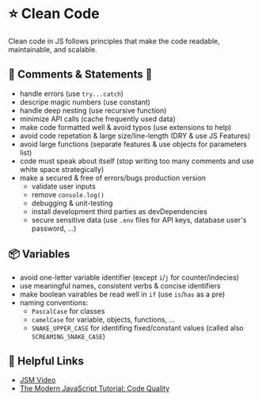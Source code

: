 # :star: Clean Code
Clean code in JS follows principles that make the code readable, maintainable, and scalable.


## :speech_balloon: Comments & Statements :page_with_curl:
- handle errors (use `try...catch`)
- descripe magic numbers (use constant)
- handle deep nesting (use recursive function)
- minimize API calls (cache frequently used data)
- make code formatted well & avoid typos (use extensions to help)
- avoid code repetation & large size/line-length (DRY & use JS Features)
- avoid large functions (separate features & use objects for parameters list)
- code must speak about itself (stop writing too many comments and use white space strategically)
- make a secured & free of errors/bugs production version
  - validate user inputs
  - remove `console.log()`
  - debugging & unit-testing
  - install development third parties as devDependencies
  - secure sensitive data (use `.env` files for API keys, database user's password, ...)


## :package: Variables
- avoid one-letter variable identifier (except `i`/`j` for counter/indecies)
- use meaningful names, consistent verbs & concise identifiers
- make boolean vairables be read well in `if` (use `is`/`has` as a pre)
- naming conventions:
  - `PascalCase` for classes
  - `camelCase` for variable, objects, functions, ...
  - `SNAKE_UPPER_CASE` for identifing fixed/constant values (called also `SCREAMING_SNAKE_CASE`)


## :link: Helpful Links
- [JSM Video](https://youtu.be/RMN_bkZ1KM0?si=VgzOLSuk2d8rgW9A)
- [The Modern JavaScript Tutorial: Code Quality](https://javascript.info/code-quality)